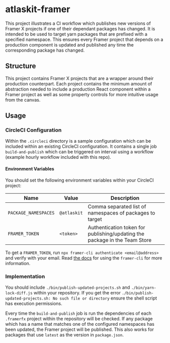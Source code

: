 # atlaskit-framer

This project illustrates a CI workflow which publishes new versions of Framer X projects if one of their dependant packages has changed. It is intended to be used to target yarn packages that are prefixed with a specified namespace. This ensures every Framer project that depends on a production component is updated and published any time the corresponding package has changed.

## Structure

This project contains Framer X projects that are a wrapper around their production counterpart. Each project contains the minimum amount of abstraction needed to include a production React component within a Framer project as well as some property controls for more intuitive usage from the canvas.

## Usage

### CircleCI Configuration

Within the `.circleci` directory is a sample configuration which can be included within an existing CircleCI configuration. It contains a single job `build-and-publish` which can be triggered on interval using a workflow (example hourly workflow included with this repo).

#### Environment Variables

You should set the following environment variables within your CircleCI project:

| Name                 | Value       | Description                                                                |
| -------------------- | ----------- | -------------------------------------------------------------------------- |
| `PACKAGE_NAMESPACES` | `@atlaskit` | Comma separated list of namespaces of packages to target                   |
| `FRAMER_TOKEN`       | `<token>`   | Authentication token for publishing/updating the package in the Team Store |

To get a `FRAMER_TOKEN`, run `npx framer-cli authenticate <email@address>` and verify with your email. Read [the docs](https://www.npmjs.com/package/framer-cli) for using the `framer-cli` for more information.

### Implementation

You should include `./bin/publish-updated-projects.sh` and `./bin/yarn-lock-diff.js` within your repository. If you get the error `./bin/publish-updated-projects.sh: No such file or directory` ensure the shell script has execution permissions.

Every time the `build-and-publish` job is run the dependencies of each `.framerfx` project within the repository will be checked. If any package which has a name that matches one of the configured namespaces has been updated, the Framer project will be published. This also works for packages that use `latest` as the version in `package.json`.
